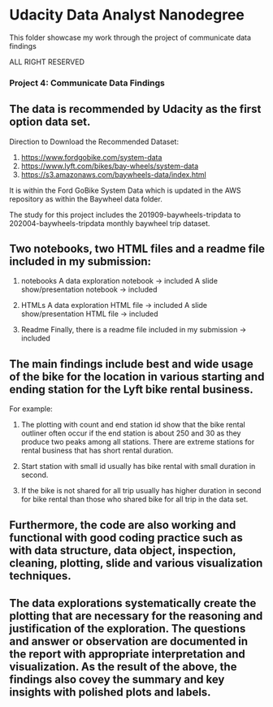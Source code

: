 # Udacity Data Analyst Nanodegree
This folder showcase my work through the project of communicate data findings

ALL RIGHT RESERVED

### Project 4: Communicate Data Findings

## The data is recommended by Udacity as the first option data set. 

Direction to Download the Recommended Dataset:
1) https://www.fordgobike.com/system-data 
2) https://www.lyft.com/bikes/bay-wheels/system-data
3) https://s3.amazonaws.com/baywheels-data/index.html

It is within the Ford GoBike System Data which is updated in the AWS repository as within the Baywheel data folder. 

The study for this project includes the 201909-baywheels-tripdata to 202004-baywheels-tripdata monthly baywheel trip dataset. 

## Two notebooks, two HTML files and a readme file included in my submission:

1) notebooks
A data exploration notebook -> included
A slide show/presentation notebook -> included

2) HTMLs
A data exploration HTML file -> included
A slide show/presentation HTML file -> included

3) Readme
Finally, there is a readme file included in my submission -> included

## The main findings include best and wide usage of the bike for the location in various starting and ending station for the Lyft bike rental business. 

For example:

1) The plotting with count and end station id show that the bike rental outliner often occur if the end station is about 250 and 30 as they produce two peaks among all stations. There are extreme stations for rental business that has short rental duration.

2) Start station with small id usually has bike rental with small duration in second.

3) If the bike is not shared for all trip usually has higher duration in second for bike rental than those who shared bike for all trip in the data set.
  
## Furthermore, the code are also working and functional with good coding practice such as with data structure, data object, inspection, cleaning, plotting, slide and various visualization techniques. 

## The data explorations systematically create the plotting that are necessary for the reasoning and justification of the exploration. The questions and answer or observation are documented in the report with appropriate interpretation and visualization. As the result of the above, the findings also covey the summary and key insights with polished plots and labels.
